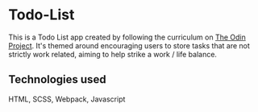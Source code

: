 # Todo-List

This is a Todo List app created by following the curriculum on [The Odin Project](https://www.theodinproject.com/lessons/node-path-javascript-todo-list). It's themed around encouraging users to store tasks that are not strictly work related, aiming to help strike a work / life balance.

## Technologies used

HTML, SCSS, Webpack, Javascript